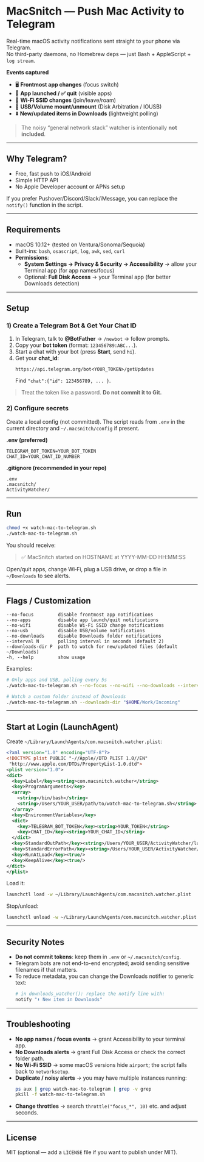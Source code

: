 # MacSnitch — Push Mac Activity to Telegram

Real-time macOS activity notifications sent straight to your phone via Telegram.  
No third-party daemons, no Homebrew deps — just Bash + AppleScript + `log stream`.

**Events captured**
- 🖥️ **Frontmost app changes** (focus switch)
- 🚀 **App launched / ✅ quit** (visible apps)
- 📡 **Wi-Fi SSID changes** (join/leave/roam)
- 🔌 **USB/Volume mount/unmount** (Disk Arbitration / IOUSB)
- ⬇️ **New/updated items in Downloads** (lightweight polling)

> The noisy “general network stack” watcher is intentionally **not included**.

---

## Why Telegram?
- Free, fast push to iOS/Android
- Simple HTTP API
- No Apple Developer account or APNs setup

If you prefer Pushover/Discord/Slack/iMessage, you can replace the `notify()` function in the script.

---

## Requirements
- macOS 10.12+ (tested on Ventura/Sonoma/Sequoia)
- Built-ins: `bash`, `osascript`, `log`, `awk`, `sed`, `curl`
- **Permissions**:
  - **System Settings → Privacy & Security → Accessibility** → allow your Terminal app (for app names/focus)
  - Optional: **Full Disk Access** → your Terminal app (for better Downloads detection)

---

## Setup

### 1) Create a Telegram Bot & Get Your Chat ID
1. In Telegram, talk to **@BotFather** → `/newbot` → follow prompts.
2. Copy your **bot token** (format: `123456789:ABC...`).
3. Start a chat with your bot (press **Start**, send `hi`).
4. Get your **chat_id**:
   ```
   https://api.telegram.org/bot<YOUR_TOKEN>/getUpdates
   ```
   Find `"chat":{"id": 123456789, ... }`.

> Treat the token like a password. **Do not commit it to Git.**

### 2) Configure secrets
Create a local config (not committed). The script reads from `.env` in the current directory and `~/.macsnitch/config` if present.

**.env (preferred)**
```env
TELEGRAM_BOT_TOKEN=YOUR_BOT_TOKEN
CHAT_ID=YOUR_CHAT_ID_NUMBER
```

**.gitignore (recommended in your repo)**
```
.env
.macsnitch/
ActivityWatcher/
```

---

## Run

```bash
chmod +x watch-mac-to-telegram.sh
./watch-mac-to-telegram.sh
```
You should receive:
> ✅ MacSnitch started on HOSTNAME at YYYY-MM-DD HH:MM:SS

Open/quit apps, change Wi‑Fi, plug a USB drive, or drop a file in `~/Downloads` to see alerts.

---

## Flags / Customization

```text
--no-focus         disable frontmost app notifications
--no-apps          disable app launch/quit notifications
--no-wifi          disable Wi-Fi SSID change notifications
--no-usb           disable USB/volume notifications
--no-downloads     disable Downloads folder notifications
--interval N       polling interval in seconds (default 2)
--downloads-dir P  path to watch for new/updated files (default ~/Downloads)
-h, --help         show usage
```

Examples:
```bash
# Only apps and USB, polling every 5s
./watch-mac-to-telegram.sh --no-focus --no-wifi --no-downloads --interval 5

# Watch a custom folder instead of Downloads
./watch-mac-to-telegram.sh --downloads-dir "$HOME/Work/Incoming"
```

---

## Start at Login (LaunchAgent)

Create `~/Library/LaunchAgents/com.macsnitch.watcher.plist`:

```xml
<?xml version="1.0" encoding="UTF-8"?>
<!DOCTYPE plist PUBLIC "-//Apple//DTD PLIST 1.0//EN"
 "http://www.apple.com/DTDs/PropertyList-1.0.dtd">
<plist version="1.0">
<dict>
  <key>Label</key><string>com.macsnitch.watcher</string>
  <key>ProgramArguments</key>
  <array>
    <string>/bin/bash</string>
    <string>/Users/YOUR_USER/path/to/watch-mac-to-telegram.sh</string>
  </array>
  <key>EnvironmentVariables</key>
  <dict>
    <key>TELEGRAM_BOT_TOKEN</key><string>YOUR_TOKEN</string>
    <key>CHAT_ID</key><string>YOUR_CHAT_ID</string>
  </dict>
  <key>StandardOutPath</key><string>/Users/YOUR_USER/ActivityWatcher/launchagent.out</string>
  <key>StandardErrorPath</key><string>/Users/YOUR_USER/ActivityWatcher/launchagent.err</string>
  <key>RunAtLoad</key><true/>
  <key>KeepAlive</key><true/>
</dict>
</plist>
```

Load it:
```bash
launchctl load -w ~/Library/LaunchAgents/com.macsnitch.watcher.plist
```

Stop/unload:
```bash
launchctl unload -w ~/Library/LaunchAgents/com.macsnitch.watcher.plist
```

---

## Security Notes
- **Do not commit tokens**: keep them in `.env` or `~/.macsnitch/config`.
- Telegram bots are not end-to-end encrypted; avoid sending sensitive filenames if that matters.
- To reduce metadata, you can change the Downloads notifier to generic text:
  ```bash
  # in downloads_watcher(): replace the notify line with:
  notify "⬇️ New item in Downloads"
  ```

---

## Troubleshooting
- **No app names / focus events** → grant Accessibility to your terminal app.
- **No Downloads alerts** → grant Full Disk Access or check the correct folder path.
- **No Wi‑Fi SSID** → some macOS versions hide `airport`; the script falls back to `networksetup`.
- **Duplicate / noisy alerts** → you may have multiple instances running:
  ```bash
  ps aux | grep watch-mac-to-telegram | grep -v grep
  pkill -f watch-mac-to-telegram.sh
  ```
- **Change throttles** → search `throttle("focus_*", 10)` etc. and adjust seconds.

---

## License
MIT (optional — add a `LICENSE` file if you want to publish under MIT).
